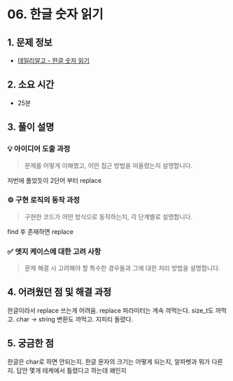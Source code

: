 # 06. 한글 숫자 읽기

## 1. 문제 정보
- [데일리알고 - 한글 숫자 읽기](https://dailyalgo.kr/problems/165)

## 2. 소요 시간
- 25분

## 3. 풀이 설명
### 💡 아이디어 도출 과정
> 문제를 어떻게 이해했고, 어떤 접근 방법을 떠올렸는지 설명합니다.

저번에 풀었듯이 2단어 부터 replace

### ⚙️ 구현 로직의 동작 과정
> 구현한 코드가 어떤 방식으로 동작하는지, 각 단계별로 설명합니다.

find 후 존재하면 replace

### ✅ 엣지 케이스에 대한 고려 사항
> 문제 해결 시 고려해야 할 특수한 경우들과 그에 대한 처리 방법을 설명합니다.


## 4. 어려웠던 점 및 해결 과정

한글이라서 replace 쓰는게 어려움. replace 파라미터는 계속 까먹는다. size_t도 까먹고. char -> string 변환도 까먹고. 지피티 돌렸다.


## 5. 궁금한 점

한글은 char로 하면 안되는지. 한글 문자의 크기는 어떻게 되는지, 알파벳과 뭐가 다른지. 답안 몇개 테케에서 틀렸다고 하는데 왜인지